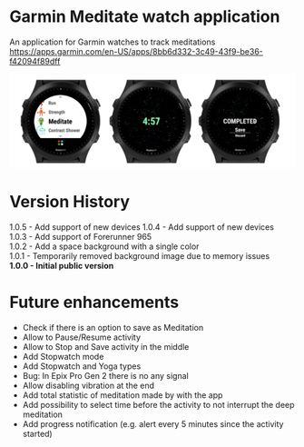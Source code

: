 # Garmin Meditate watch application

An application for Garmin watches to track meditations  
https://apps.garmin.com/en-US/apps/8bb6d332-3c49-43f9-be36-f42094f89dff

![Samples](screenshots/cover.png)

# Version History

1.0.5 - Add support of new devices
1.0.4 - Add support of new devices  
1.0.3 - Add support of Forerunner 965  
1.0.2 - Add a space background with a single color  
1.0.1 - Temporarily removed background image due to memory issues  
**1.0.0 - Initial public version**

# Future enhancements

- Check if there is an option to save as Meditation
- Allow to Pause/Resume activity
- Allow to Stop and Save activity in the middle
- Add Stopwatch mode
- Add Stopwatch and Yoga types
- Bug: In Epix Pro Gen 2 there is no any signal 
- Allow disabling vibration at the end
- Add total statistic of meditation made by with the app
- Add possibility to select time before the activity to not interrupt the deep meditation
- Add progress notification (e.g. alert every 5 minutes since the activity started)

